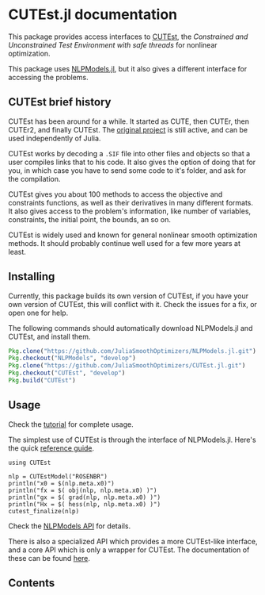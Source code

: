 # CUTEst.jl documentation

This package provides access interfaces to
[CUTEst](http://ccpforge.cse.rl.ac.uk/gf/project/cutest/wiki),
the *Constrained and Unconstrained Test Environment with safe threads*
for nonlinear optimization.

This package uses
[NLPModels.jl](https://github.com/JuliaSmoothOptimizers/NLPModels.jl), but it
also gives a different interface for accessing the problems.

## CUTEst brief history

CUTEst has been around for a while. It started as CUTE, then CUTEr,
then CUTEr2, and finally CUTEst.
The [original project](https://ccpforge.cse.rl.ac.uk/gf/project/cutest/) is
still active, and can be used independently of Julia.

CUTEst works by decoding a `.SIF` file into other files and objects so that a
user compiles links that to his code. It also gives the option of doing that
for you, in which case you have to send some code to it's folder, and ask for
the compilation.

CUTEst gives you about 100 methods to access the objective and constraints
functions, as well as their derivatives in many different formats. It also gives
access to the problem's information, like number of variables, constraints, the
initial point, the bounds, an so on.

CUTEst is widely used and known for general nonlinear smooth optimization
methods. It should probably continue well used for a few more years at least.

## Installing

Currently, this package builds its own version of CUTEst, if you have your own
version of CUTEst, this will conflict with it. Check the issues for a fix, or
open one for help.

The following commands should automatically download NLPModels.jl and CUTEst,
and install them.
````julia
Pkg.clone("https://github.com/JuliaSmoothOptimizers/NLPModels.jl.git")
Pkg.checkout("NLPModels", "develop")
Pkg.clone("https://github.com/JuliaSmoothOptimizers/CUTEst.jl.git")
Pkg.checkout("CUTEst", "develop")
Pkg.build("CUTEst")
````

## Usage

Check the [tutorial](tutorial) for complete usage.

The simplest use of CUTEst is through the interface of NLPModels.jl.
Here's the quick [reference
guide](https://github.com/JuliaSmoothOptimizers/NLPModels.jl/api#reference-guide).

```@example
using CUTEst

nlp = CUTEstModel("ROSENBR")
println("x0 = $(nlp.meta.x0)")
println("fx = $( obj(nlp, nlp.meta.x0) )")
println("gx = $( grad(nlp, nlp.meta.x0) )")
println("Hx = $( hess(nlp, nlp.meta.x0) )")
cutest_finalize(nlp)
```

Check the [NLPModels API](api/#nlpmodels-api) for details.

There is also a specialized API which provides a more CUTEst-like interface, and
a core API which is only a wrapper for CUTEst.
The documentation of these can be found [here](api/#core-and-specialized-api).

## Contents

```@contents
```
